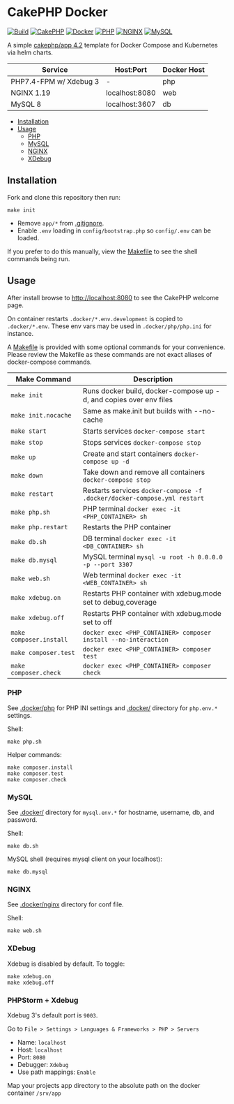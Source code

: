 # CakePHP Docker

[![Build](https://github.com/cnizzardini/cakephp-docker/workflows/Build/badge.svg?branch=master)](https://github.com/cnizzardini/cakephp-docker/actions)
[![CakePHP](https://img.shields.io/badge/cakephp-4.2-red?logo=cakephp)](https://book.cakephp.org/4/en/index.html)
[![Docker](https://img.shields.io/badge/docker-0db7ed.svg?logo=docker)](https://www.docker.com)
[![PHP](https://img.shields.io/badge/php-7.4-8892BF.svg?logo=php)](https://php.net/)
[![NGINX](https://img.shields.io/badge/nginx-1.19-009639.svg?logo=nginx)](https://www.nginx.com/)
[![MySQL](https://img.shields.io/badge/mysql-8-00758F.svg?logo=mysql)](https://www.mysql.com/)

A simple [cakephp/app 4.2](https://github.com/cakephp/app/releases/tag/4.2.1) template for Docker Compose and 
Kubernetes via helm charts.

| Service                   | Host:Port         | Docker Host   |
| -----------               | -----------       | -----------   |
| PHP7.4-FPM w/ Xdebug 3    | -                 | php           |
| NGINX 1.19                | localhost:8080    | web           |
| MySQL 8                   | localhost:3607    | db            |

- [Installation](#installation)
- [Usage](#usage)
  - [PHP](#php)
  - [MySQL](#mysql)
  - [NGINX](#nginx)
  - [XDebug](#xdebug)

## Installation

Fork and clone this repository then run:

```console
make init
```

- Remove `app/*` from [.gitignore](.gitignore).
- Enable `.env` loading in `config/bootstrap.php` so `config/.env` can be loaded.

If you prefer to do this manually, view the [Makefile](Makefile) to see the shell commands being run.

## Usage

After install browse to [http://localhost:8080](http://localhost:8080) to see the CakePHP welcome page.

On container restarts `.docker/*.env.development` is copied to `.docker/*.env`. These env vars may be used in
`.docker/php/php.ini` for instance.

A [Makefile](Makefile) is provided with some optional commands for your convenience. Please review the Makefile as 
these commands are not exact aliases of docker-compose commands.

| Make Command              | Description       |
| -----------               | -----------       |
| `make init`               | Runs docker build, docker-compose up -d, and copies over env files |
| `make init.nocache`       | Same as make.init but builds with --no-cache |
| `make start`              | Starts services `docker-compose start` |
| `make stop`               | Stops services `docker-compose stop` |
| `make up`                 | Create and start containers `docker-compose up -d` |
| `make down`               | Take down and remove all containers `docker-compose stop` |
| `make restart`            | Restarts services `docker-compose -f .docker/docker-compose.yml restart` |
| `make php.sh`             | PHP terminal `docker exec -it <PHP_CONTAINER> sh` |
| `make php.restart`        | Restarts the PHP container |
| `make db.sh`              | DB terminal `docker exec -it <DB_CONTAINER> sh` |
| `make db.mysql`           | MySQL terminal `mysql -u root -h 0.0.0.0 -p --port 3307` |
| `make web.sh`             | Web terminal `docker exec -it <WEB_CONTAINER> sh` |
| `make xdebug.on`          | Restarts PHP container with xdebug.mode set to debug,coverage |
| `make xdebug.off`         | Restarts PHP container with xdebug.mode set to off |
| `make composer.install`   | `docker exec <PHP_CONTAINER> composer install --no-interaction` |
| `make composer.test`      | `docker exec <PHP_CONTAINER> composer test` |
| `make composer.check`     | `docker exec <PHP_CONTAINER> composer check` |

### PHP

See [.docker/php](.docker/php) for PHP INI settings and [.docker/](.docker/) directory for `php.env.*` settings.

Shell:

```console
make php.sh
```

Helper commands:

```console
make composer.install
make composer.test
make composer.check
```

### MySQL

See [.docker/](.docker/) directory for `mysql.env.*` for hostname, username, db, and password.

Shell:

```console
make db.sh
```

MySQL shell (requires mysql client on your localhost):

```console
make db.mysql
```

### NGINX

See [.docker/nginx](.docker/nginx) directory for conf file.

Shell:

```console
make web.sh
```

### XDebug

Xdebug is disabled by default. To toggle:

```console
make xdebug.on
make xdebug.off
```

### PHPStorm + Xdebug

Xdebug 3's default port is `9003`.

Go to `File > Settings > Languages & Frameworks > PHP > Servers`

- Name: `localhost`
- Host: `localhost`
- Port: `8080`
- Debugger: `Xdebug`
- Use path mappings: `Enable`

Map your projects app directory to the absolute path on the docker container `/srv/app`